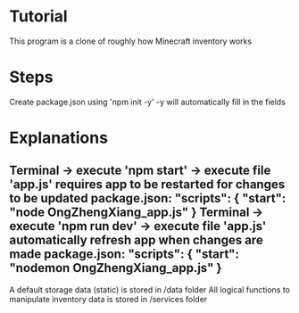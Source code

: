 Tutorial
=============
This program is a clone of roughly how Minecraft inventory works


Steps
=============
Create package.json using 'npm init -y'
    -y will automatically fill in the fields

Explanations
=============
Terminal -> execute 'npm start' -> execute file 'app.js' requires app to be restarted for changes to be updated
    package.json: "scripts": { "start": "node OngZhengXiang_app.js" }
Terminal -> execute 'npm run dev' -> execute file 'app.js' automatically refresh app when changes are made
    package.json: "scripts": { "start": "nodemon OngZhengXiang_app.js" }
-------------
A default storage data (static) is stored in /data folder
All logical functions to manipulate inventory data is stored in /services folder
